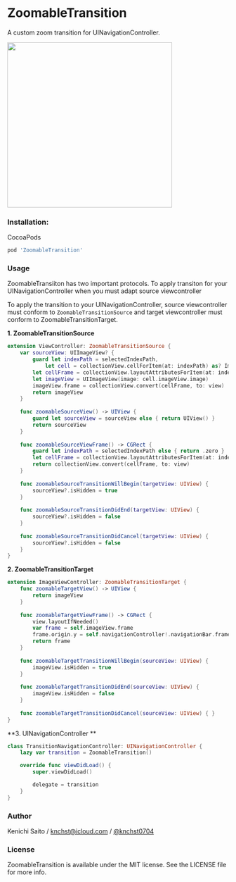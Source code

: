 # ZoomableTransition

A custom zoom transition for UINavigationController.

<img src="https://raw.githubusercontent.com/knchst/ZoomableTransition/master/demo.gif" width="375">


### Installation:

CocoaPods

```ruby
pod 'ZoomableTransition'
```

### Usage

ZoomableTransiiton has two important protocols. To apply transiton for your UINavigationController when you must adapt source viewcontroller 

To apply the transition to your UINavigationController, source viewcontroller must conform to `ZoomableTransitionSource` and target viewcontroller must conform to ZoomableTransitionTarget.

**1. ZoomableTransitionSource**

```swift
extension ViewController: ZoomableTransitionSource {
    var sourceView: UIImageView? {
        guard let indexPath = selectedIndexPath,
            let cell = collectionView.cellForItem(at: indexPath) as? ImageCollectionViewCell else { return nil }
        let cellFrame = collectionView.layoutAttributesForItem(at: indexPath)?.frame ?? .zero
        let imageView = UIImageView(image: cell.imageView.image)
        imageView.frame = collectionView.convert(cellFrame, to: view)
        return imageView
    }
    
    func zoomableSourceView() -> UIView {
        guard let sourceView = sourceView else { return UIView() }
        return sourceView
    }
    
    func zoomableSourceViewFrame() -> CGRect {
        guard let indexPath = selectedIndexPath else { return .zero }
        let cellFrame = collectionView.layoutAttributesForItem(at: indexPath)?.frame ?? .zero
        return collectionView.convert(cellFrame, to: view)
    }
    
    func zoomableSourceTransitionWillBegin(targetView: UIView) {
        sourceView?.isHidden = true
    }
    
    func zoomableSourceTransitionDidEnd(targetView: UIView) {
        sourceView?.isHidden = false
    }
    
    func zoomableSourceTransitionDidCancel(targetView: UIView) {
        sourceView?.isHidden = false
    }
}
```

**2. ZoomableTransitionTarget**

```swift
extension ImageViewController: ZoomableTransitionTarget {
    func zoomableTargetView() -> UIView {
        return imageView
    }
    
    func zoomableTargetViewFrame() -> CGRect {
        view.layoutIfNeeded()
        var frame = self.imageView.frame
        frame.origin.y = self.navigationController!.navigationBar.frame.height + UIApplication.shared.statusBarFrame.height
        return frame
    }
    
    func zoomableTargetTransitionWillBegin(sourceView: UIView) {
        imageView.isHidden = true
    }
    
    func zoomableTargetTransitionDidEnd(sourceView: UIView) {
        imageView.isHidden = false
    }
    
    func zoomableTargetTransitionDidCancel(sourceView: UIView) { }
}
```

**3. UINavigationController **

```swift
class TransitionNavigationController: UINavigationController {
    lazy var transition = ZoomableTransition()

    override func viewDidLoad() {
        super.viewDidLoad()

        delegate = transition
    }
}
```

### Author

Kenichi Saito / knchst@icloud.com / [@knchst0704](https://www.twitter.com/knchst0704)

### License

ZoomableTransition is available under the MIT license. See the LICENSE file for more info.
